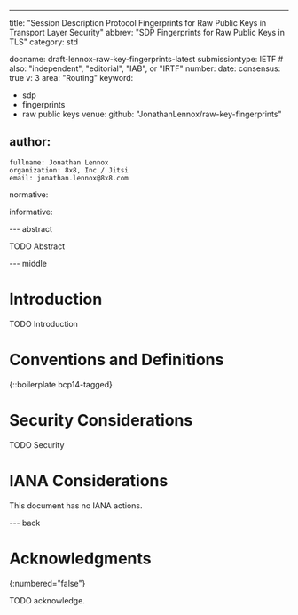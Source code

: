 ---
title: "Session Description Protocol Fingerprints for Raw Public Keys in Transport Layer Security"
abbrev: "SDP Fingerprints for Raw Public Keys in TLS"
category: std

docname: draft-lennox-raw-key-fingerprints-latest
submissiontype: IETF  # also: "independent", "editorial", "IAB", or "IRTF"
number:
date:
consensus: true
v: 3
area: "Routing"
keyword:
 - sdp
 - fingerprints
 - raw public keys
venue:
  github: "JonathanLennox/raw-key-fingerprints"

author:
 -
    fullname: Jonathan Lennox
    organization: 8x8, Inc / Jitsi
    email: jonathan.lennox@8x8.com

normative:

informative:


--- abstract

TODO Abstract


--- middle

# Introduction

TODO Introduction


# Conventions and Definitions

{::boilerplate bcp14-tagged}


# Security Considerations

TODO Security


# IANA Considerations

This document has no IANA actions.


--- back

# Acknowledgments
{:numbered="false"}

TODO acknowledge.
